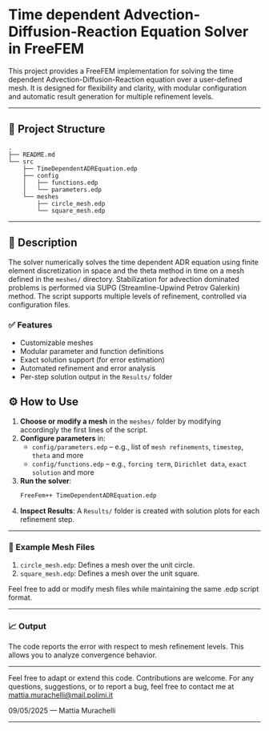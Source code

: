 # Time dependent Advection-Diffusion-Reaction Equation Solver in FreeFEM

This project provides a FreeFEM implementation for solving the time dependent Advection-Diffusion-Reaction equation over a user-defined mesh. It is designed for flexibility and clarity, with modular configuration and automatic result generation for multiple refinement levels.

---

## 📁 Project Structure
```
.
├── README.md
└── src
    ├── TimeDependentADREquation.edp
    ├── config
    │   ├── functions.edp
    │   └── parameters.edp
    └── meshes
        ├── circle_mesh.edp
        └── square_mesh.edp
```
---

## 🧩 Description

The solver numerically solves the time dependent ADR equation using finite element discretization in space and the theta method in time on a mesh defined in the `meshes/` directory. Stabilization for advection dominated problems is performed via SUPG (Streamline-Upwind Petrov Galerkin) method. The script supports multiple levels of refinement, controlled via configuration files.

### ✅ Features

- Customizable meshes
- Modular parameter and function definitions
- Exact solution support (for error estimation)
- Automated refinement and error analysis
- Per-step solution output in the `Results/` folder

## ⚙️ How to Use

1. **Choose or modify a mesh** in the `meshes/` folder by modifying accordingly the first lines of the script.
2. **Configure parameters** in:
   - `config/parameters.edp` – e.g., list of `mesh refinements`, `timestep`, `theta` and more
   - `config/functions.edp` – e.g., `forcing term`, `Dirichlet data`, `exact solution` and more
3. **Run the solver**:
   ```bash
   FreeFem++ TimeDependentADREquation.edp
    ```
4. **Inspect Results**:
A `Results/` folder is created with solution plots for each refinement step.

---
### 📂 Example Mesh Files
1. `circle_mesh.edp`: Defines a mesh over the unit circle.
2. `square_mesh.edp`: Defines a mesh over the unit square.

Feel free to add or modify mesh files while maintaining the same .edp script format.

---

### 📈 Output
The code reports the error with respect to mesh refinement levels. This allows you to analyze convergence behavior.

---

Feel free to adapt or extend this code. Contributions are welcome.
For any questions, suggestions, or to report a bug, feel free to contact me at mattia.murachelli@mail.polimi.it

09/05/2025 — Mattia Murachelli

---
